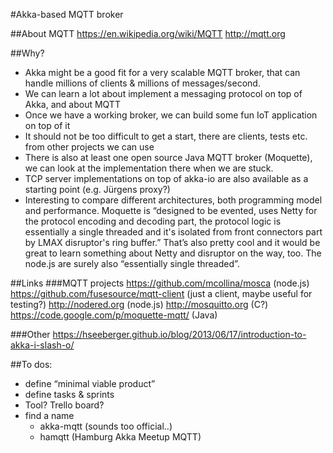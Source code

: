 #Akka-based MQTT broker


##About MQTT
https://en.wikipedia.org/wiki/MQTT
http://mqtt.org


##Why?
* Akka might be a good fit for a very scalable MQTT broker, that can handle millions of clients & millions of messages/second.
* We can learn a lot about implement a messaging protocol on top of Akka, and about MQTT
* Once we have a working broker, we can build some fun IoT application on top of it
* It should not be too difficult to get a start, there are clients, tests etc. from other projects we can use
* There is also at least one open source Java MQTT broker (Moquette), we can look at the implementation there when we are stuck.
* TCP server implementations on top of akka-io are also available as a starting point (e.g. Jürgens proxy?)
* Interesting to compare different architectures, both programming model and performance. Moquette is “designed to be evented, uses Netty for the protocol encoding and decoding part, the protocol logic is essentially a single threaded and it's isolated from front connectors part by LMAX disruptor's ring buffer.” That’s also pretty cool and it would be great to learn something about Netty and disruptor on the way, too. The node.js are surely also “essentially single threaded”.



##Links
###MQTT projects
https://github.com/mcollina/mosca (node.js)
https://github.com/fusesource/mqtt-client (just a client, maybe useful for testing?)
http://nodered.org (node.js)
http://mosquitto.org (C?)
https://code.google.com/p/moquette-mqtt/ (Java)

###Other
https://hseeberger.github.io/blog/2013/06/17/introduction-to-akka-i-slash-o/


##To dos:
* define “minimal viable product”
* define tasks & sprints
* Tool? Trello board?
* find a name
  * akka-mqtt (sounds too official..)
  * hamqtt (Hamburg Akka Meetup MQTT)
